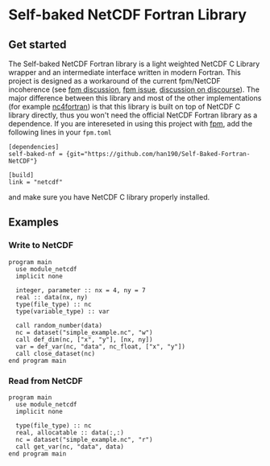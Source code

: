 # Self-baked NetCDF Fortran Library

## Get started
The Self-baked NetCDF Fortran library is a light weighted NetCDF C Library wrapper and an intermediate interface written in modern Fortran. This project is designed as a workaround of the current fpm/NetCDF incoherence (see [fpm discussion](https://github.com/fortran-lang/fpm/discussions/458), [fpm issue](https://github.com/fortran-lang/fpm/issues/17), [discussion on discourse](https://fortran-lang.discourse.group/t/using-netcdf-with-fpm/4225)). The major difference between this library and most of the other implementations (for example [nc4fortran](https://github.com/geospace-code/nc4fortran)) is that this library is built on top of NetCDF C library directly, thus you won't need the official NetCDF Fortran library as a dependence. If you are intereseted in using this project with [fpm](https://github.com/fortran-lang/fpm), add the following lines in your `fpm.toml`
```
[dependencies]
self-baked-nf = {git="https://github.com/han190/Self-Baked-Fortran-NetCDF"}

[build]
link = "netcdf"
```
and make sure you have NetCDF C library properly installed.

## Examples
### Write to NetCDF
```Fortran
program main
  use module_netcdf
  implicit none

  integer, parameter :: nx = 4, ny = 7
  real :: data(nx, ny)
  type(file_type) :: nc
  type(variable_type) :: var

  call random_number(data)
  nc = dataset("simple_example.nc", "w")
  call def_dim(nc, ["x", "y"], [nx, ny])
  var = def_var(nc, "data", nc_float, ["x", "y"])
  call close_dataset(nc)
end program main
```
### Read from NetCDF
```Fortran
program main
  use module_netcdf
  implicit none

  type(file_type) :: nc
  real, allocatable :: data(:,:)
  nc = dataset("simple_example.nc", "r")
  call get_var(nc, "data", data)
end program main
